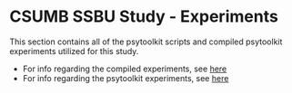 # CSUMB SSBU Study - Experiments 

This section contains all of the psytoolkit scripts and compiled psytoolkit experiments utilized for this study. 

* For info regarding the compiled experiments, see [here](compiled/README.md)
* For info regarding the psytoolkit experiments, see [here](psytoolkit/README.md)
